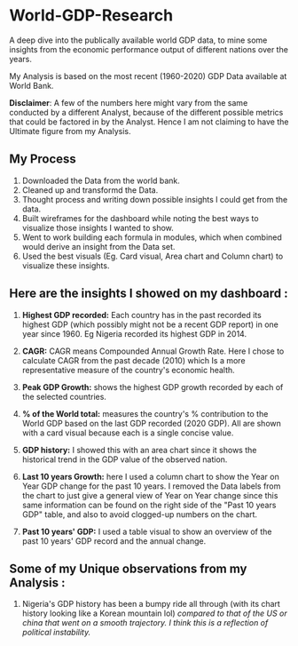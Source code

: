 # World-GDP-Research
A deep dive into the publically available world GDP data, to mine some insights from the economic performance output of different nations over the years.

My Analysis is based on the most recent (1960-2020) GDP Data available at World Bank. 

**Disclaimer**: A few of the numbers here might vary from the same conducted by a different Analyst, because of the different possible metrics that could be factored in by the Analyst. Hence I am not claiming to have the Ultimate figure from my Analysis.

## My Process
1. Downloaded the Data from the world bank.
2. Cleaned up and transformd the Data.
3. Thought process and writing down possible insights I could get from the data. 
4. Built wireframes for the dashboard while noting the best ways to visualize those insights I wanted to show.
5. Went to work building each formula in modules, which when combined would derive an insight from the Data set.
6. Used the best visuals (Eg. Card visual, Area chart and Column chart) to visualize these insights. 


## Here are the insights I showed on my dashboard :
1. **Highest GDP recorded:** Each country has in the past recorded its highest GDP (which possibly might not be a recent GDP report) in one year since 1960. Eg Nigeria recorded its highest GDP in 2014.

2. **CAGR:** CAGR means Compounded Annual Growth Rate. Here I chose to calculate CAGR from the past decade (2010) which Is a more representative measure of the country's economic health.

3. **Peak GDP Growth:** shows the highest GDP growth recorded by each of the selected countries.

4. **% of the World total:** measures the country's % contribution to the World GDP based on the last GDP recorded (2020 GDP). All are shown with a card visual because each is a single concise value.

5. **GDP history:** I showed this with an area chart since it shows the historical trend in the GDP value of the observed nation.

6. **Last 10 years Growth:** here I used a column chart to show the Year on Year GDP change for the past 10 years. I removed the Data labels from the chart to just give a general view of Year on Year change since this same information can be found on the right side of the "Past 10 years GDP" table, and also to avoid clogged-up numbers on the chart.

7. **Past 10 years' GDP:** I used a table visual to show an overview of the past 10 years' GDP record and the annual change.

## Some of my Unique observations from my Analysis :
1. Nigeria's GDP history has been a bumpy ride all through (with its chart history looking like a Korean mountain lol) _compared to that of the US or china that went on a smooth trajectory. I think this is a reflection of political instability._




